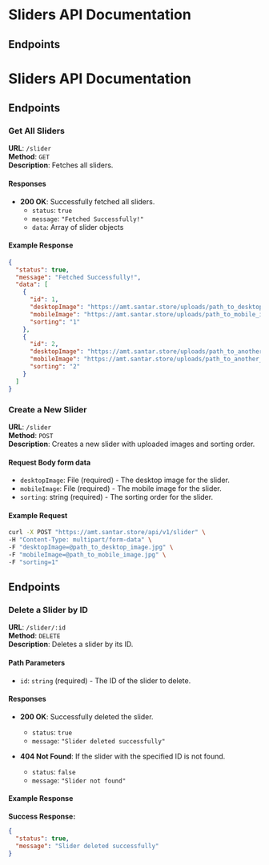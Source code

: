 
# Sliders API Documentation

## Endpoints

# Sliders API Documentation

## Endpoints

### Get All Sliders

**URL**: `/slider`  
**Method**: `GET`  
**Description**: Fetches all sliders.

#### Responses

- **200 OK**: Successfully fetched all sliders.
  - `status`: `true`
  - `message`: `"Fetched Successfully!"`
  - `data`: Array of slider objects

#### Example Response

```json
{
  "status": true,
  "message": "Fetched Successfully!",
  "data": [
    {
      "id": 1,
      "desktopImage": "https://amt.santar.store/uploads/path_to_desktop_image.jpg",
      "mobileImage": "https://amt.santar.store/uploads/path_to_mobile_image.jpg",
      "sorting": "1"
    },
    {
      "id": 2,
      "desktopImage": "https://amt.santar.store/uploads/path_to_another_desktop_image.jpg",
      "mobileImage": "https://amt.santar.store/uploads/path_to_another_mobile_image.jpg",
      "sorting": "2"
    }
  ]
}

```


### Create a New Slider

**URL**: `/slider`  
**Method**: `POST`  
**Description**: Creates a new slider with uploaded images and sorting order.

#### Request Body form data

- `desktopImage`: File (required) - The desktop image for the slider.
- `mobileImage`: File (required) - The mobile image for the slider.
- `sorting`: string (required) - The sorting order for the slider.

#### Example Request

```bash
curl -X POST "https://amt.santar.store/api/v1/slider" \
-H "Content-Type: multipart/form-data" \
-F "desktopImage=@path_to_desktop_image.jpg" \
-F "mobileImage=@path_to_mobile_image.jpg" \
-F "sorting=1"

```



## Endpoints

### Delete a Slider by ID

**URL**: `/slider/:id`  
**Method**: `DELETE`  
**Description**: Deletes a slider by its ID.

#### Path Parameters

- `id`: `string` (required) - The ID of the slider to delete.

#### Responses

- **200 OK**: Successfully deleted the slider.
  - `status`: `true`
  - `message`: `"Slider deleted successfully"`

- **404 Not Found**: If the slider with the specified ID is not found.
  - `status`: `false`
  - `message`: `"Slider not found"`

#### Example Response

**Success Response:**

```json
{
  "status": true,
  "message": "Slider deleted successfully"
}
